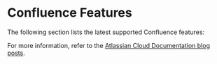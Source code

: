 # Confluence Features

The following section lists the latest supported Confluence features:




For more information, refer to the [Atlassian Cloud Documentation blog posts](https://confluence.atlassian.com/cloud/blog/2022).
